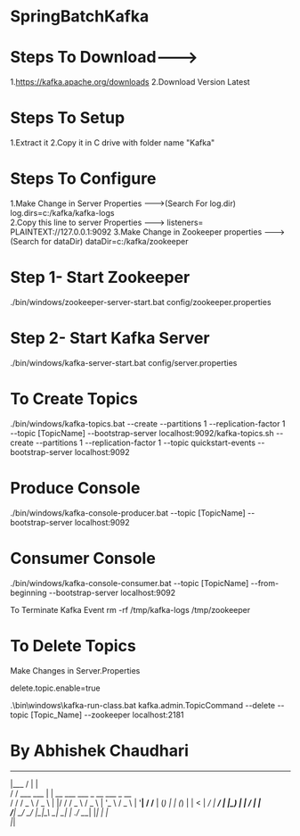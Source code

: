 # SpringBatchKafka

# Steps To Download--->
1.https://kafka.apache.org/downloads
2.Download Version Latest

# Steps To Setup
1.Extract it
2.Copy it in C drive with folder name "Kafka"


# Steps To Configure 
1.Make Change in Server Properties    --->(Search For log.dir) log.dirs=c:/kafka/kafka-logs\
2.Copy this line to server Properties --->  listeners= PLAINTEXT://127.0.0.1:9092
3.Make Change in Zookeeper properties --->  (Search for dataDir) dataDir=c:/kafka/zookeeper


# Step 1- Start Zookeeper
./bin/windows/zookeeper-server-start.bat config/zookeeper.properties

# Step 2- Start Kafka Server
./bin/windows/kafka-server-start.bat config/server.properties


# To Create Topics
./bin/windows/kafka-topics.bat --create --partitions 1 --replication-factor 1 --topic [TopicName] --bootstrap-server localhost:9092/kafka-topics.sh --create --partitions 1 --replication-factor 1 --topic quickstart-events --bootstrap-server localhost:9092


# Produce Console
./bin/windows/kafka-console-producer.bat --topic [TopicName] --bootstrap-server localhost:9092

# Consumer Console
./bin/windows/kafka-console-consumer.bat --topic [TopicName] --from-beginning --bootstrap-server localhost:9092

To Terminate Kafka Event
rm -rf /tmp/kafka-logs /tmp/zookeeper

# To Delete Topics

Make Changes in Server.Properties

delete.topic.enable=true

.\bin\windows\kafka-run-class.bat kafka.admin.TopicCommand --delete --topic [Topic_Name] --zookeeper localhost:2181


# By Abhishek Chaudhari



   ______                  _                                          
  |___  /                 | |                                          
     / /    ___     ___   | | __   ___    ___   _ __     ___   _ __    
    / /    / _ \   / _ \  | |/ /  / _ \  / _ \ | '_ \   / _ \ | '__| 
   / /__  | (_) | | (_) | |   <  |  __/ |  __/ | |_) | |  __/ | |     
  /_____|  \___/   \___/  |_|\_\  \___|  \___| | .__/   \___| |_| 
                                               | |                      
		                       |_|                    
											  	   
